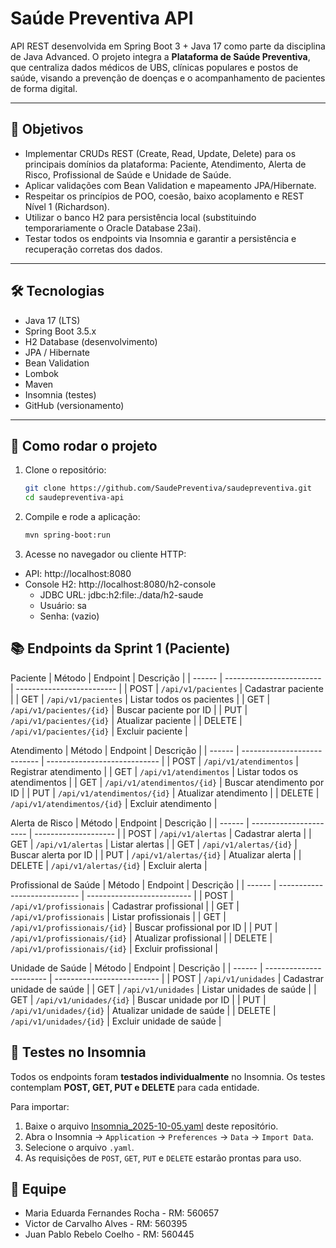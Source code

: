 # Saúde Preventiva API

API REST desenvolvida em Spring Boot 3 + Java 17 como parte da disciplina de Java Advanced.
O projeto integra a **Plataforma de Saúde Preventiva**, que centraliza dados médicos de UBS, clínicas populares e postos de saúde, visando a prevenção de doenças e o acompanhamento de pacientes de forma digital.

---

## 🎯 Objetivos
- Implementar CRUDs REST (Create, Read, Update, Delete) para os principais domínios da plataforma:
Paciente, Atendimento, Alerta de Risco, Profissional de Saúde e Unidade de Saúde.
- Aplicar validações com Bean Validation e mapeamento JPA/Hibernate.
- Respeitar os princípios de POO, coesão, baixo acoplamento e REST Nível 1 (Richardson).
- Utilizar o banco H2 para persistência local (substituindo temporariamente o Oracle Database 23ai).
- Testar todos os endpoints via Insomnia e garantir a persistência e recuperação corretas dos dados.

---

## 🛠️ Tecnologias
- Java 17 (LTS)  
- Spring Boot 3.5.x
- H2 Database (desenvolvimento)  
- JPA / Hibernate  
- Bean Validation  
- Lombok  
- Maven  
- Insomnia (testes)  
- GitHub (versionamento)  

---

## 📌 Como rodar o projeto
1. Clone o repositório:
   ```bash
   git clone https://github.com/SaudePreventiva/saudepreventiva.git
   cd saudepreventiva-api
   ```

2. Compile e rode a aplicação:
   ```bash
   mvn spring-boot:run
   ```
3. Acesse no navegador ou cliente HTTP:
- API: http://localhost:8080
- Console H2: http://localhost:8080/h2-console
    - JDBC URL: jdbc:h2:file:./data/h2-saude
    - Usuário: sa
    - Senha: (vazio)

## 📚 Endpoints da Sprint 1 (Paciente)
Paciente
| Método | Endpoint                 | Descrição                 |
| ------ | ------------------------ | ------------------------- |
| POST   | `/api/v1/pacientes`      | Cadastrar paciente        |
| GET    | `/api/v1/pacientes`      | Listar todos os pacientes |
| GET    | `/api/v1/pacientes/{id}` | Buscar paciente por ID    |
| PUT    | `/api/v1/pacientes/{id}` | Atualizar paciente        |
| DELETE | `/api/v1/pacientes/{id}` | Excluir paciente          |

Atendimento
| Método | Endpoint                    | Descrição                    |
| ------ | --------------------------- | ---------------------------- |
| POST   | `/api/v1/atendimentos`      | Registrar atendimento        |
| GET    | `/api/v1/atendimentos`      | Listar todos os atendimentos |
| GET    | `/api/v1/atendimentos/{id}` | Buscar atendimento por ID    |
| PUT    | `/api/v1/atendimentos/{id}` | Atualizar atendimento        |
| DELETE | `/api/v1/atendimentos/{id}` | Excluir atendimento          |

Alerta de Risco
| Método | Endpoint               | Descrição            |
| ------ | ---------------------- | -------------------- |
| POST   | `/api/v1/alertas`      | Cadastrar alerta     |
| GET    | `/api/v1/alertas`      | Listar alertas       |
| GET    | `/api/v1/alertas/{id}` | Buscar alerta por ID |
| PUT    | `/api/v1/alertas/{id}` | Atualizar alerta     |
| DELETE | `/api/v1/alertas/{id}` | Excluir alerta       |

Profissional de Saúde
| Método | Endpoint                     | Descrição                  |
| ------ | ---------------------------- | -------------------------- |
| POST   | `/api/v1/profissionais`      | Cadastrar profissional     |
| GET    | `/api/v1/profissionais`      | Listar profissionais       |
| GET    | `/api/v1/profissionais/{id}` | Buscar profissional por ID |
| PUT    | `/api/v1/profissionais/{id}` | Atualizar profissional     |
| DELETE | `/api/v1/profissionais/{id}` | Excluir profissional       |

Unidade de Saúde
| Método | Endpoint                | Descrição                  |
| ------ | ----------------------- | -------------------------- |
| POST   | `/api/v1/unidades`      | Cadastrar unidade de saúde |
| GET    | `/api/v1/unidades`      | Listar unidades de saúde   |
| GET    | `/api/v1/unidades/{id}` | Buscar unidade por ID      |
| PUT    | `/api/v1/unidades/{id}` | Atualizar unidade de saúde |
| DELETE | `/api/v1/unidades/{id}` | Excluir unidade de saúde   |

## 📂 Testes no Insomnia

Todos os endpoints foram **testados individualmente** no Insomnia. Os testes contemplam **POST, GET, PUT e DELETE** para cada entidade.

Para importar:
1. Baixe o arquivo [Insomnia_2025-10-05.yaml](docs/Insomnia_2025-10-05.yaml) deste repositório.
2. Abra o Insomnia → `Application` → `Preferences` → `Data` → `Import Data`.
3. Selecione o arquivo `.yaml`.
4. As requisições de `POST`, `GET`, `PUT` e `DELETE` estarão prontas para uso.

## 👥 Equipe
- Maria Eduarda Fernandes Rocha - RM: 560657
- Victor de Carvalho Alves - RM: 560395
- Juan Pablo Rebelo Coelho - RM: 560445
